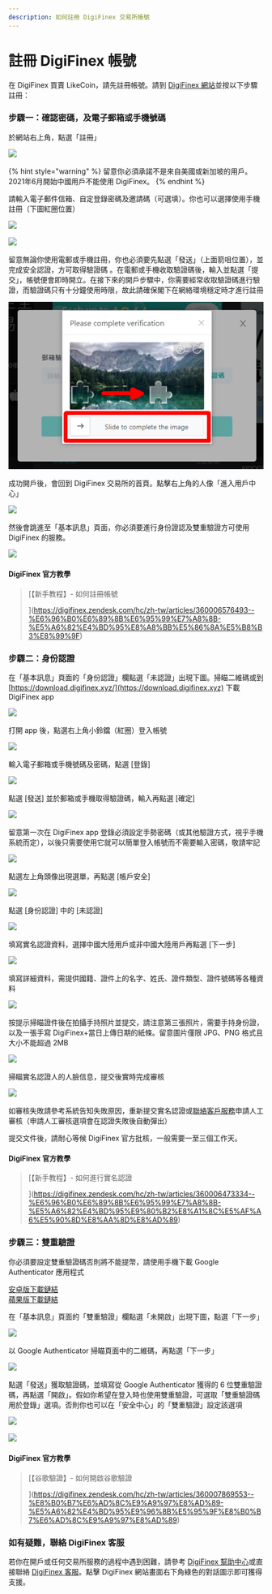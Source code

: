 ```yaml
---
description: 如何註冊 DigiFinex 交易所帳號
---
```


# 註冊 DigiFinex 帳號

在 DigiFinex 買賣 LikeCoin，請先註冊帳號。請到 [DigiFinex 網站](https://www.digifinex.com)並按以下步驟註冊：

### 步驟一：確認密碼，及電子郵箱或手機號碼 <a href="#1" id="1"></a>

於網站右上角，點選「註冊」

![](../../.gitbook/assets/digifinex-1.png)

{% hint style="warning" %}
留意你必須承諾不是來自美國或新加坡的用戶。2021年6月開始中國用戶不能使用 DigiFinex。
{% endhint %}

請輸入電子郵件信箱、自定登錄密碼及邀請碼（可選填）。你也可以選擇使用手機註冊（下圖紅圈位置）

![](../../.gitbook/assets/digifinex-2.png)

![](../../.gitbook/assets/digifinex-3.png)

留意無論你使用電郵或手機註冊，你也必須要先點選「發送」（上面箭咀位置），並完成安全認證，方可取得驗證碼 。在電郵或手機收取驗證碼後，輸入並點選「提交」，帳號便會即時開立。在接下來的開戶步驟中，你需要經常收取驗證碼進行驗證，而驗證碼只有十分鐘使用時限，故此請確保閣下在網絡環境穩定時才進行註冊

![](../../.gitbook/assets/digifinex-4.png)

成功開戶後，會回到 DigiFinex 交易所的首頁。點擊右上角的人像「進入用戶中心」

![](../../.gitbook/assets/digifinex-5.png)

然後會跳進至「基本訊息」頁面，你必須要進行身份證認及雙重驗證方可使用 DigiFinex 的服務。

![](../../.gitbook/assets/digifinex-6.png)

#### DigiFinex 官方教學

> [【新手教程】- 如何註冊帳號
>
>
> ](https://digifinex.zendesk.com/hc/zh-tw/articles/360006576493--%E6%96%B0%E6%89%8B%E6%95%99%E7%A8%8B-%E5%A6%82%E4%BD%95%E8%A8%BB%E5%86%8A%E5%B8%B3%E8%99%9F)

### 步驟二：身份認證 <a href="#2" id="2"></a>

在「基本訊息」頁面的「身份認證」欄點選「未認證」出現下圖。掃瞄二維碼或到 [https://download.digifinex.xyz/](https://download.digifinex.xyz) 下載 DigiFinex app

![](../../.gitbook/assets/digifinex-11.png)

打開 app 後，點選右上角小鈴鐺（紅圈）登入帳號

![](../../.gitbook/assets/digifinex-mobile-1.png)

輸入電子郵箱或手機號碼及密碼，點選 \[登錄]

![](../../.gitbook/assets/digifinex-mobile-2.png)

點選 \[發送] 並於郵箱或手機取得驗證碼，輸入再點選 \[確定]

![](../../.gitbook/assets/digifinex-mobile-3.png)

留意第一次在 DigiFinex app 登錄必須設定手勢密碼（或其他驗證方式，視乎手機系統而定），以後只需要使用它就可以簡單登入帳號而不需要輸入密碼，敬請牢記

![](../../.gitbook/assets/digifinex-mobile-4.png)

點選左上角頭像出現選單，再點選 \[帳戶安全]

![](../../.gitbook/assets/digifinex-mobile-5.png)

點選 \[身份認證] 中的 \[未認證]

![](../../.gitbook/assets/digifinex-mobile-6.png)

填寫實名認證資料，選擇中國大陸用戶或非中國大陸用戶再點選 \[下一步]

![](../../.gitbook/assets/digifinex-mobile-7.png)

填寫詳細資料，需提供國籍、證件上的名字、姓氏、證件類型、證件號碼等各種資料

![](../../.gitbook/assets/digifinex-mobile-8.png)

按提示掃瞄證件後在拍攝手持照片並提交，請注意第三張照片，需要手持身份證，以及一張手寫 DigiFinex+當日上傳日期的紙條。留意圖片僅限 JPG、PNG 格式且大小不能超過 2MB

![](../../.gitbook/assets/mceclip3.png)


掃瞄實名認證人的人臉信息，提交後實時完成審核

![](../../.gitbook/assets/shi-ming-ren-zheng-yuan-tu-560-tu-.jpg)

如審核失敗請參考系統告知失敗原因，重新提交實名認證或[聯絡客戶服務](https://digifinex.zendesk.com/hc/zh-cn/articles/360000525241-%E5%A6%82%E4%BD%95%E5%AF%BB%E6%B1%82D%E7%BD%91-Digifinex-vip-%E5%AE%A2%E6%9C%8D%E5%B8%AE%E5%8A%A9)申請人工審核（申請人工審核選項會在認證失敗後自動彈出）

提交文件後，請耐心等候 DigiFinex 官方批核，一般需要一至三個工作天。

#### DigiFinex 官方教學

> [【新手教程】- 如何進行實名認證
>
> ](https://digifinex.zendesk.com/hc/zh-tw/articles/360006473334--%E6%96%B0%E6%89%8B%E6%95%99%E7%A8%8B-%E5%A6%82%E4%BD%95%E9%80%B2%E8%A1%8C%E5%AF%A6%E5%90%8D%E8%AA%8D%E8%AD%89)

### 步驟三：雙重驗證 <a href="#3-google" id="3-google"></a>

你必須要設定雙重驗證碼否則將不能提幣，請使用手機下載  Google Authenticator 應用程式

[安卓版下載鏈結](https://play.google.com/store/apps/details?id=com.google.android.apps.authenticator2\&hl=zh\_TW)\
[蘋果版下載鏈結](https://apps.apple.com/hk/app/google-authenticator/id388497605)

在「基本訊息」頁面的「雙重驗證」欄點選「未開啟」出現下圖，點選「下一步」

![](../../.gitbook/assets/digifinex-7.png)

以 Google Authenticator 掃瞄頁面中的二維碼，再點選「下一步」

![](../../.gitbook/assets/digifinex-8.png)

點選「發送」獲取驗證碼，並填寫從 Google Authenticator 獲得的 6 位雙重驗證碼，再點選「開啟」。假如你希望在登入時也使用雙重驗證，可選取「雙重驗證碼用於登錄」選項。否則你也可以在「安全中心」的「雙重驗證」設定該選項

![](../../.gitbook/assets/digifinex-9.png)

![](../../.gitbook/assets/digifinex-10.png)

#### DigiFinex 官方教學

> [【谷歌驗證】- 如何開啟谷歌驗證
>
>
> ](https://digifinex.zendesk.com/hc/zh-tw/articles/360007869553--%E8%B0%B7%E6%AD%8C%E9%A9%97%E8%AD%89-%E5%A6%82%E4%BD%95%E9%96%8B%E5%95%9F%E8%B0%B7%E6%AD%8C%E9%A9%97%E8%AD%89)

### 如有疑難，聯絡 DigiFinex 客服

若你在開戶或任何交易所服務的過程中遇到困難，請參考 [DigiFinex 幫助中心](https://digifinex.zendesk.com/hc/zh-tw)或直接聯絡 [DigiFinex 客服](https://digifinex.zendesk.com/hc/zh-tw/articles/360000525241)。點擊 DigiFinex 網站畫面右下角綠色的對話圖示即可獲得支援。
